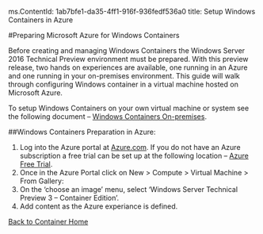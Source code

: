 ﻿ms.ContentId: 1ab7bfe1-da35-4ff1-916f-936fedf536a0
title: Setup Windows Containers in Azure

#Preparing Microsoft Azure for Windows Containers

Before creating and managing Windows Containers the Windows Server 2016 Technical Preview environment must be prepared. With this preview release, two hands on experiences are available, one running in an Azure and one running in your on-premises environment. This guide will walk through configuring Windows container in a virtual machine hosted on Microsoft Azure. 

To setup Windows Containers on your own virtual machine or system see the following document – [Windows Containers On-premises](./container_setup.md).

##Windows Containers Preparation in Azure:

1.	Log into the Azure portal at [Azure.com](http://azure.com). If you do not have an Azure subscription a free trial can be set up at the following location – [Azure Free Trial](https://azure.microsoft.com/en-us/pricing/free-trial/).
2.	Once in the Azure Portal click on New > Compute > Virtual Machine > From Gallery:
3.	On the ‘choose an image’ menu, select ‘Windows Server Technical Preview 3 – Container Edition’.
4. 	Add content as the Azure experiance is defined.

[Back to Container Home](../containers_welcome.md)
